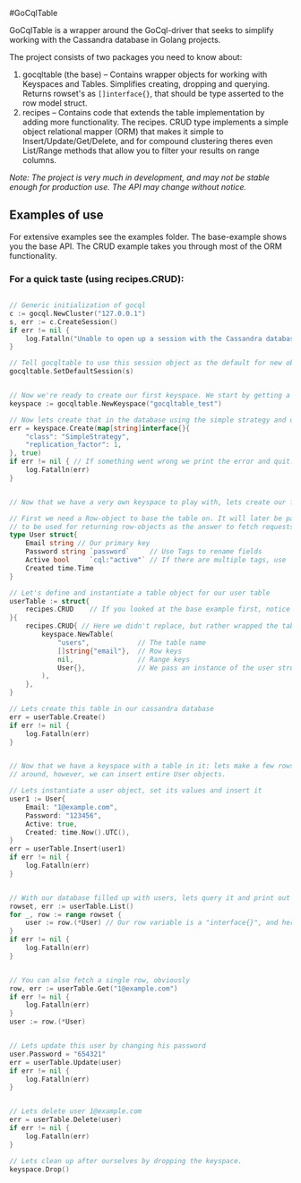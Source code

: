 #GoCqlTable

GoCqlTable is a wrapper around the GoCql-driver that seeks to simplify working with the Cassandra database in Golang projects.

The project consists of two packages you need to know about:

1. gocqltable (the base) – Contains wrapper objects for working with Keyspaces and Tables. Simplifies creating, dropping and querying. Returns rowset's as ```[]interface{}```, that should be type asserted to the row model struct.
1. recipes – Contains code that extends the table implementation by adding more functionality. The recipes. CRUD type implements a simple object relational mapper (ORM) that makes it simple to Insert/Update/Get/Delete, and for compound clustering theres even List/Range methods that allow you to filter your results on range columns.

_Note: The project is very much in development, and may not be stable enough for production use. The API may change without notice._

## Examples of use

For extensive examples see the examples folder. The base-example shows you the base API. The CRUD example takes you through most of the ORM functionality.

### For a quick taste (using recipes.CRUD):

``` go

// Generic initialization of gocql
c := gocql.NewCluster("127.0.0.1")
s, err := c.CreateSession()
if err != nil {
    log.Fatalln("Unable to open up a session with the Cassandra database (err=" + err.Error() + ")")
}

// Tell gocqltable to use this session object as the default for new objects
gocqltable.SetDefaultSession(s)


// Now we're ready to create our first keyspace. We start by getting a keyspace object
keyspace := gocqltable.NewKeyspace("gocqltable_test")

// Now lets create that in the database using the simple strategy and durable writes (true)
err = keyspace.Create(map[string]interface{}{
    "class": "SimpleStrategy",
    "replication_factor": 1,
}, true)
if err != nil { // If something went wrong we print the error and quit.
    log.Fatalln(err)
}


// Now that we have a very own keyspace to play with, lets create our first table.

// First we need a Row-object to base the table on. It will later be passed to the table wrapper
// to be used for returning row-objects as the answer to fetch requests.
type User struct{
    Email string // Our primary key
    Password string `password`     // Use Tags to rename fields
    Active bool     `cql:"active"` // If there are multiple tags, use `cql:""` to specify what the table column will be
    Created time.Time
}

// Let's define and instantiate a table object for our user table
userTable := struct{
    recipes.CRUD    // If you looked at the base example first, notice we replaced this line with the recipe
}{
    recipes.CRUD{ // Here we didn't replace, but rather wrapped the table object in our recipe, effectively adding more methods to the end API
        keyspace.NewTable(
            "users",            // The table name
            []string{"email"},  // Row keys
            nil,                // Range keys
            User{},             // We pass an instance of the user struct that will be used as a type template during fetches.
        ),
    },
}

// Lets create this table in our cassandra database
err = userTable.Create()
if err != nil {
    log.Fatalln(err)
}


// Now that we have a keyspace with a table in it: lets make a few rows! In the base example we had to write out the CQL manually, this time
// around, however, we can insert entire User objects.

// Lets instantiate a user object, set its values and insert it
user1 := User{
    Email: "1@example.com",
    Password: "123456",
    Active: true,
    Created: time.Now().UTC(),
}
err = userTable.Insert(user1)
if err != nil {
    log.Fatalln(err)
}


// With our database filled up with users, lets query it and print out the results (containing all users in the database).
rowset, err := userTable.List()
for _, row := range rowset {
    user := row.(*User) // Our row variable is a "interface{}", and here we type assert it to a pointer to "User"
}
if err != nil {
    log.Fatalln(err)
}


// You can also fetch a single row, obviously
row, err := userTable.Get("1@example.com")
if err != nil {
    log.Fatalln(err)
}
user := row.(*User)


// Lets update this user by changing his password
user.Password = "654321"
err = userTable.Update(user)
if err != nil {
    log.Fatalln(err)
}


// Lets delete user 1@example.com
err = userTable.Delete(user)
if err != nil {
    log.Fatalln(err)
}

// Lets clean up after ourselves by dropping the keyspace.
keyspace.Drop()

```
